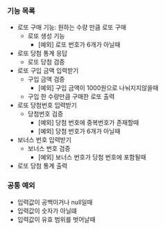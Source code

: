 ### 기능 목록
- 로또 구매 기능: 원하는 수량 만큼 로또 구매     
  - 로또 생성 기능
    - [예외] 로또 번호가 6개가 아닐때
- 로또 당첨 통계 응답
  - 로또 당첨 검증
- 로또 구입 금액 입력받기
  - 구입 금액 검증
    - [예외] 구입 금액이 1000원으로 나눠지지않을때
  - 구입 한 수량만큼 구매한 로또 출력
- 로또 당첨번호 입력받기
  - 당첨번호 검증
    - [예외] 당첨 번호에 중복번호가 존재할때
    - [예외] 당첨 번호가 6개가 아닐때
- 보너스 번호 입력받기
  - 보너스 번호 검증
    - [예외] 보너스 번호가 당첨 번호에 포함될때
- 로또 당첨 통계 출력

### 공통 예외
- 입력값이 공백이거나 null일때
- 입력값이 숫자가 아닐떄
- 입력값이 유효 범위를 벗어날때

